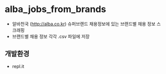 # alba_jobs_from_brands
- 알바천국 (<http://alba.co.kr>) 슈퍼브랜드 채용정보에 있는 브랜드별 채용 정보 스크래핑
- 브랜드별 채용 정보 각각 .csv 파일에 저장

## 개발환경
- repl.it
